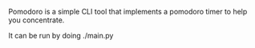 Pomodoro is a simple CLI tool that implements a pomodoro timer to help you concentrate. 

It can be run by doing ./main.py
